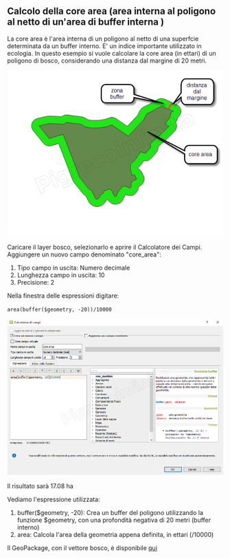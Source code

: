 ## Calcolo della core area (area interna al poligono al netto di un'area di buffer interna )

La core area è l'area interna di un poligono al netto di una superfcie determinata da un buffer interno. E' un indice importante utilizzato in ecologia.
In questo esempio si vuole calcolare la core area (in ettari) di un poligono di bosco, considerando una distanza dal margine di 20 metri.

![](/img/esempi/core_area/img1.png)

Caricare il layer bosco, selezionarlo e aprire il Calcolatore dei Campi. Aggiungere un nuovo campo denominato "core_area":
1. Tipo campo in uscita: Numero decimale
2. Lunghezza campo in uscita: 10
3. Precisione: 2

Nella finestra delle espressioni digitare:

`area(buffer($geometry, -20))/10000`

![](/img/esempi/core_area/img2.png)

Il risultato sarà 17.08 ha

Vediamo l'espressione utilizzata:

1. buffer($geometry, -20): Crea un buffer del poligono utilizzando la funzione $geometry, con una profondità negativa di 20 metri (buffer interno)
2. area: Calcola l'area della geometria appena definita, in ettari (/10000)

Il GeoPackage, con il vettore bosco, è disponibile [qui](/esempi/core_area.gpkg)
